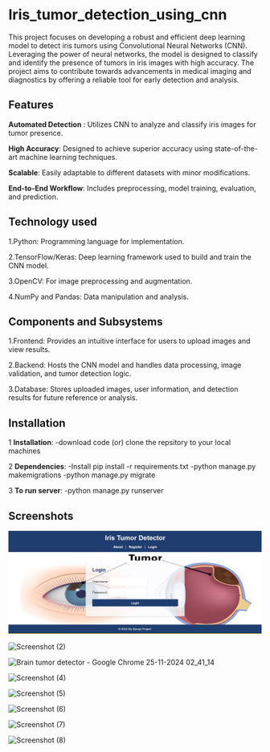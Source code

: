 
# Iris_tumor_detection_using_cnn

This project focuses on developing a robust and efficient deep learning model to detect iris tumors using Convolutional Neural Networks (CNN). Leveraging the power of neural networks, the model is designed to classify and identify the presence of tumors in iris images with high accuracy. The project aims to contribute towards advancements in medical imaging and diagnostics by offering a reliable tool for early detection and analysis.


## Features

**Automated Detection** : Utilizes CNN to analyze and classify iris images for tumor presence.

**High Accuracy**: Designed to achieve superior accuracy using state-of-the-art machine learning techniques.

**Scalable**: Easily adaptable to different datasets with minor modifications.

**End-to-End Workflow**: Includes preprocessing, model training, evaluation, and prediction.


## Technology used
1.Python: Programming language for implementation.

2.TensorFlow/Keras: Deep learning framework used to build and train the CNN model.

3.OpenCV: For image preprocessing and augmentation.

4.NumPy and Pandas: Data manipulation and analysis.

## Components and Subsystems
1.Frontend: Provides an intuitive interface for users to upload images and view results.

2.Backend: Hosts the CNN model and handles data processing, image validation, and tumor detection logic.

3.Database: Stores uploaded images, user information, and detection results for future reference or analysis.
## Installation
1 **Installation**:
-download code (or) clone the repsitory to your local machines

2 **Dependencies**:
-Install pip install -r requirements.txt
-python manage.py makemigrations
-python manage.py migrate

3 **To run server**:
-python manage.py runserver



    
## Screenshots

![Screenshot (1)](https://github.com/Nandhagopal2003/Tumor-Detection---Infosys/blob/339bd9a7589fb04c0c2d37e0bfa0bc86e378fbc6/1.jpg)

![Screenshot (2)]()

![Brain tumor detector - Google Chrome 25-11-2024 02_41_14](https://github.com/user-attachments/assets/06bd7bf9-71d8-4ef7-8996-96a6a67ff572)

![Screenshot (4)]()

![Screenshot (5)](https://github.com/user-attachments/assets/7a54239a-b006-4122-8752-5c380c102b41)

![Screenshot (6)](https://github.com/user-attachments/assets/b1f443e1-ebcf-4be8-867f-29ed690e1314)

![Screenshot (7)](https://github.com/user-attachments/assets/fea2c50b-2e24-4811-a155-97d11cb63c49)

![Screenshot (8)](https://github.com/user-attachments/assets/4f66f4bc-203e-4837-b710-3a761ec3e1ba)
